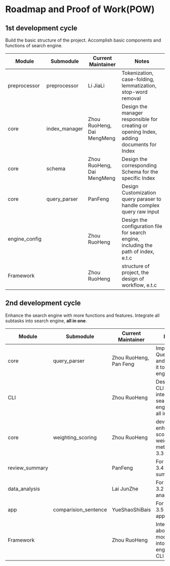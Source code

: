# Roadmap and Proof of Work(POW)

## 1st development cycle

Build the basic structure of the project. Accomplish basic components and functions of search engine.

| Module        | Submodule     | Current Maintainer         | Notes                                                                                    |
|---------------|---------------|----------------------------|------------------------------------------------------------------------------------------|
| preprocessor  | preprocessor  | Li JiaLi                   | Tokenization, case-folding, lemmatization, stop-word removal                             |
| core          | index_manager | Zhou RuoHeng, Dai MengMeng | Design the manager responsible for creating or opening Index, adding documents for Index |
| core          | schema        | Zhou RuoHeng, Dai MengMeng | Design the corresponding Schema for the specific Index                                   |
| core          | query_parser  | PanFeng                    | Design Customization query paraser to handle complex query raw input                     |
| engine_config |               | Zhou RuoHeng               | Design the configuration file for search engine, including the path of index, e.t.c      |
| Framework     |               | Zhou RuoHeng               | structure of project, the design of workflow, e.t.c                                      |


## 2nd development cycle

Enhance the search engine with more functions and features. Integrate all subtasks into search engine, **all in one**.

| Module         | Submodule            | Current Maintainer     | Notes                                                     |
|----------------|----------------------|------------------------|-----------------------------------------------------------|
| core           | query_parser         | Zhou RuoHeng, Pan Feng | Improve QueryParser and connect it to search engine       |
| CLI            |                      | Zhou RuoHeng           | Design the CLI interface for search engine and all in one |
| core           | weighting_scoring    | Zhou RuoHeng           | develop enhancing scoring and weighting method for 3.3    |
| review_summary |                      | PanFeng                | For section 3.4 review summary                            |
| data_analysis  |                      | Lai JunZhe             | For section 3.2 data analysis                             |
| app            | comparision_sentence | YueShaoShiBais         | For section 3.5 application                               |
| Framework      |                      | Zhou RuoHeng           | Integrate above modules into search engine and CLI        |